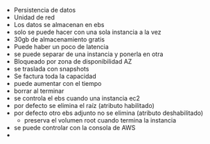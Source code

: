 - Persistencia de datos
- Unidad de red
- Los datos se almacenan en ebs
- solo se puede hacer con una sola instancia a la vez
- 30gb de almacenamiento gratis
- Puede haber un poco de latencia
- se puede separar de una instancia y ponerla en otra
- Bloqueado por zona de disponibilidad AZ
- se traslada con snapshots
-  Se factura  toda la capacidad
- puede aumentar con el tiempo
- borrar al terminar
- se controla el ebs cuando una instancia ec2
- por defecto se elimina el raíz (atributo habilitado)
- por defecto otro ebs adjunto no se elimina (atributo deshabilitado)
	- preserva el volumen root cuando termina la instancia
- se puede controlar con la consola de AWS
- 
